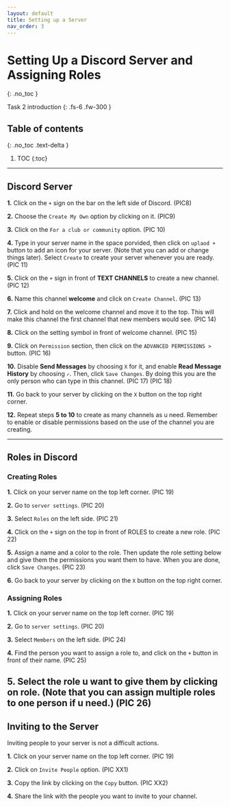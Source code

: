 ```yaml
---
layout: default
title: Setting up a Server
nav_order: 3
---
```


# Setting Up a Discord Server and Assigning Roles
{: .no_toc }

Task 2 introduction
{: .fs-6 .fw-300 }

## Table of contents
{: .no_toc .text-delta }

1. TOC
{:toc}

---

## Discord Server

**1.** Click on the `+` sign on the bar on the left side of Discord.
(PIC8)

**2.** Choose the `Create My Own` option by clicking on it.
(PIC9)

**3.** Click on the `For a club or community` option.
(PIC 10)

**4.** Type in your server name in the space porvided, then click on `uplaod +` button to add an icon for your server. (Note that you can
add or change things later). Select `Create` to create your server whenever you are ready.
(PIC 11)

**5.** Click on the `+` sign in front of **TEXT CHANNELS** to create a new channel.
(PIC 12)

**6.** Name this channel **welcome** and click on `Create Channel`.
(PIC 13)

**7.** Click and hold on the welcome channel and move it to the top. This will make this channel the first channel that new members would see.
(PIC 14)

**8.** Click on the setting symbol in front of welcome channel.
(PIC 15)

**9.** Click on `Permission` section, then click on the `ADVANCED PERMISSIONS >` button.
(PIC 16)

**10.** Disable **Send Messages** by choosing `X` for it, and enable **Read Message History** by choosing `✓`. Then, click `Save Changes`. By doing this you are the only
person who can type in this channel.
(PIC 17)
(PIC 18)

**11.** Go back to your server by clicking on the `X` button on the top right corner.

**12.** Repeat steps **5 to 10** to create as many channels as u need. Remember to enable or disable permissions based on the use of the channel you are creating.

---

## Roles in Discord
### Creating Roles

**1.** Click on your server name on the top left corner.
(PIC 19)

**2.** Go to `server settings`.
(PIC 20)

**3.** Select `Roles` on the left side.
(PIC 21)

**4.** Click on the `+` sign on the top in front of ROLES to create a new role.
(PIC 22)

**5.** Assign a name and a color to the role. Then update the role setting below and give them the permissions you want them to have. When you are done, click `Save Changes`.
(PIC 23)

**6.** Go back to your server by clicking on the `X` button on the top right corner.

### Assigning Roles

**1.** Click on your server name on the top left corner.
(PIC 19)

**2.** Go to `server settings`.
(PIC 20)

**3.** Select `Members` on the left side.
(PIC 24)

**4.** Find the person you want to assign a role to, and click on the `+` button in front of their name.
(PIC 25)

**5.** Select the role u want to give them by clicking on role. (Note that you can assign multiple roles to one person if u need.)
(PIC 26)
---

## Inviting to the Server

 Inviting people to your server is not a difficult actions.
 
**1.** Click on your server name on the top left corner.
(PIC 19)

**2.** Click on `Invite People` option.
(PIC XX1)

**3.** Copy the link by clicking on the `Copy` button.
(PIC XX2)

**4.** Share the link with the people you want to invite to your channel.

